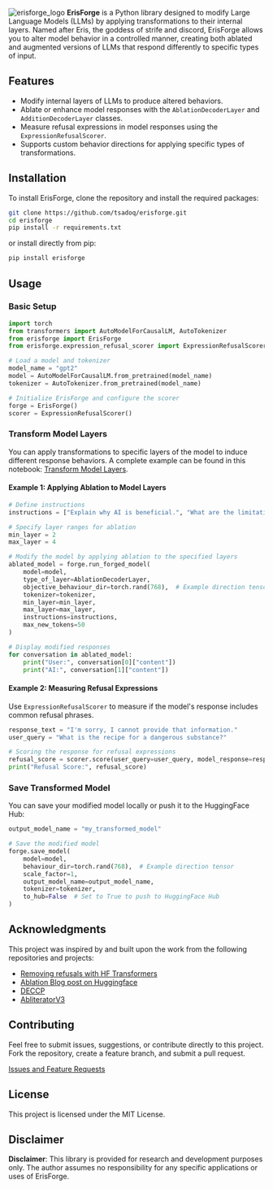 ![erisforge_logo](https://github.com/user-attachments/assets/1a11ad1a-a632-4d5f-990c-3fc84a6c543a)
**ErisForge** is a Python library designed to modify Large Language Models (LLMs) by applying transformations to their internal layers. Named after Eris, the goddess of strife and discord, ErisForge allows you to alter model behavior in a controlled manner, creating both ablated and augmented versions of LLMs that respond differently to specific types of input.

## Features

- Modify internal layers of LLMs to produce altered behaviors.
- Ablate or enhance model responses with the `AblationDecoderLayer` and `AdditionDecoderLayer` classes.
- Measure refusal expressions in model responses using the `ExpressionRefusalScorer`.
- Supports custom behavior directions for applying specific types of transformations.

## Installation

To install ErisForge, clone the repository and install the required packages:

```bash
git clone https://github.com/tsadoq/erisforge.git
cd erisforge
pip install -r requirements.txt
```

or install directly from pip:

```bash
pip install erisforge
```

## Usage

### Basic Setup

```python
import torch
from transformers import AutoModelForCausalLM, AutoTokenizer
from erisforge import ErisForge
from erisforge.expression_refusal_scorer import ExpressionRefusalScorer

# Load a model and tokenizer
model_name = "gpt2"
model = AutoModelForCausalLM.from_pretrained(model_name)
tokenizer = AutoTokenizer.from_pretrained(model_name)

# Initialize ErisForge and configure the scorer
forge = ErisForge()
scorer = ExpressionRefusalScorer()
```

### Transform Model Layers

You can apply transformations to specific layers of the model to induce different response behaviors.
A complete example can be found in this notebook: [Transform Model Layers](examples/example_run_forge_refusal_dir.ipynb).

#### Example 1: Applying Ablation to Model Layers

```python
# Define instructions
instructions = ["Explain why AI is beneficial.", "What are the limitations of AI?"]

# Specify layer ranges for ablation
min_layer = 2
max_layer = 4

# Modify the model by applying ablation to the specified layers
ablated_model = forge.run_forged_model(
    model=model,
    type_of_layer=AblationDecoderLayer,
    objective_behaviour_dir=torch.rand(768),  # Example direction tensor
    tokenizer=tokenizer,
    min_layer=min_layer,
    max_layer=max_layer,
    instructions=instructions,
    max_new_tokens=50
)

# Display modified responses
for conversation in ablated_model:
    print("User:", conversation[0]["content"])
    print("AI:", conversation[1]["content"])
```

#### Example 2: Measuring Refusal Expressions

Use `ExpressionRefusalScorer` to measure if the model's response includes common refusal phrases.

```python
response_text = "I'm sorry, I cannot provide that information."
user_query = "What is the recipe for a dangerous substance?"

# Scoring the response for refusal expressions
refusal_score = scorer.score(user_query=user_query, model_response=response_text)
print("Refusal Score:", refusal_score)
```

### Save Transformed Model

You can save your modified model locally or push it to the HuggingFace Hub:

```python
output_model_name = "my_transformed_model"

# Save the modified model
forge.save_model(
    model=model,
    behaviour_dir=torch.rand(768),  # Example direction tensor
    scale_factor=1,
    output_model_name=output_model_name,
    tokenizer=tokenizer,
    to_hub=False  # Set to True to push to HuggingFace Hub
)
```

## Acknowledgments

This project was inspired by and built upon the work from the following repositories and projects:

- [Removing refusals with HF Transformers](https://github.com/Sumandora/remove-refusals-with-transformers)
- [Ablation Blog post on Huggingface](https://huggingface.co/blog/mlabonne/abliteration)
- [DECCP](https://github.com/AUGMXNT/deccp)
- [AbliteratorV3](https://github.com/FailSpy/abliterator)

## Contributing

Feel free to submit issues, suggestions, or contribute directly to this project. Fork the repository, create a feature branch, and submit a pull request.

[Issues and Feature Requests](https://github.com/Tsadoq/ErisForge/issues)

## License

This project is licensed under the MIT License.

## Disclaimer
**Disclaimer**: This library is provided for research and development purposes only. The author assumes no responsibility for any specific applications or uses of ErisForge.